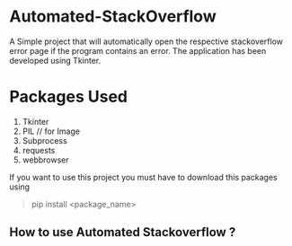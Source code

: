 # Automated-StackOverflow
A Simple project that will automatically open the respective stackoverflow error page if the program contains an error. The application has been developed using Tkinter. 

# Packages Used
1. Tkinter
2. PIL // for Image
3. Subprocess
4. requests
5. webbrowser

If you want to use this project you must have to download this packages using 
> pip install <package_name>

## How to use Automated Stackoverflow ?

